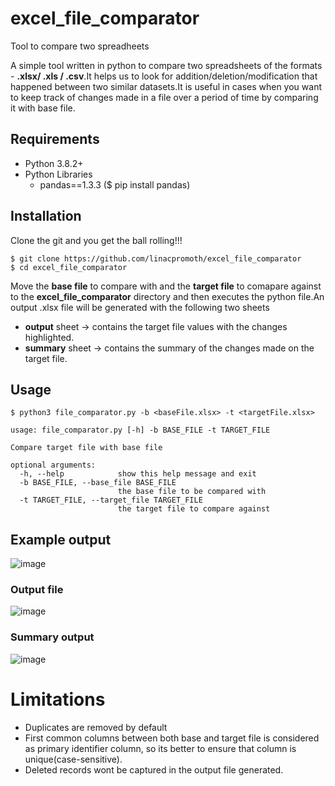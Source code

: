 # excel_file_comparator
Tool to compare two spreadheets

A simple tool written in python to compare two spreadsheets of the formats - **.xlsx/ .xls / .csv**.It helps us to look for addition/deletion/modification that happened between two similar datasets.It is useful in cases when you want to keep track of changes made in a file over a period of time by comparing it with base file.

## Requirements
* Python 3.8.2+
* Python Libraries
    * pandas==1.3.3 ($ pip install pandas)

## Installation
Clone the git and you get the ball rolling!!!
```
$ git clone https://github.com/linacpromoth/excel_file_comparator
$ cd excel_file_comparator
```
Move the **base file** to compare with and the **target file** to comapare against to the **excel_file_comparator** directory and then executes the python file.An output .xlsx file will be generated with the following two sheets
- **output** sheet -> contains the target file values with the changes highlighted.
- **summary** sheet -> contains the summary of the changes made on the target file.  

  
## Usage
```
$ python3 file_comparator.py -b <baseFile.xlsx> -t <targetFile.xlsx>

usage: file_comparator.py [-h] -b BASE_FILE -t TARGET_FILE

Compare target file with base file

optional arguments:
  -h, --help            show this help message and exit
  -b BASE_FILE, --base_file BASE_FILE
                        the base file to be compared with
  -t TARGET_FILE, --target_file TARGET_FILE
                        the target file to compare against
```
## Example output
![image](https://user-images.githubusercontent.com/98702521/151831926-d5cbdb2f-248a-4099-8a29-169134ce71c8.png)

### Output file 
![image](https://user-images.githubusercontent.com/98702521/151830841-dbaf8b47-0198-4634-bc40-c0b87048f002.png)

### Summary output
![image](https://user-images.githubusercontent.com/98702521/151830963-734b04b4-b211-46f9-baa6-9e7f8bb43cf2.png)


# Limitations
* Duplicates are removed by default
* First common columns between both base and target file is considered as primary identifier column, so its better to ensure that column is unique(case-sensitive).
* Deleted records wont be captured in the output file generated.

